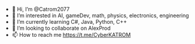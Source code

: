 - 👋 Hi, I’m @Catrom2077
- 👀 I’m interested in AI, gameDev, math, physics, electronics, engineering
- 🌱 I’m currently learning C#, Java, Python, C++
- 💞️ I’m looking to collaborate on AlexProd
- 📫 How to reach me https://t.me/CyberKATROM

<!---
Catrom2077/Catrom2077 is a ✨ special ✨ repository because its `README.md` (this file) appears on your GitHub profile.
You can click the Preview link to take a look at your changes.
--->
